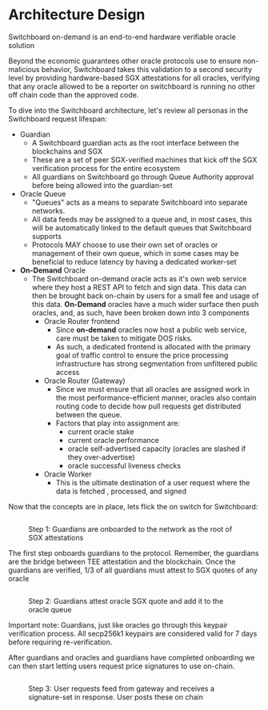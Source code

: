 # Architecture Design

Switchboard on-demand is an end-to-end hardware verifiable oracle solution

Beyond the economic guarantees other oracle protocols use to ensure non-malicious behavior, Switchboard takes this validation to a second security level by providing hardware-based SGX attestations for all oracles, verifying that any oracle allowed to be a reporter on switchboard is running no other off chain code than the approved code.

To dive into the Switchboard architecture, let's review all personas in the Switchboard request lifespan:

* Guardian
  * A Switchboard guardian acts as the root interface between the blockchains and SGX
  * These are a set of peer SGX-verified machines that kick off the SGX verification process for the entire ecosystem
  * All guardians on Switchboard go through Queue Authority approval before being allowed into the guardian-set
* Oracle Queue
  * "Queues" acts as a means to separate Switchboard into separate networks.
  * All data feeds may be assigned to a queue and, in most cases, this will be automatically linked to the default queues that Switchboard supports
  * Protocols MAY choose to use their own set of oracles or management of their own queue, which in some cases may be beneficial to reduce latency by having a dedicated worker-set
* **On-Demand** Oracle
  * The Switchboard on-demand oracle acts as it's own web service where they host a REST API to fetch and sign data. This data can then be brought back on-chain by users for a small fee and usage of this data. **On-Demand** oracles have a much wider surface then push oracles, and, as such, have been broken down into 3 components
    * Oracle Router frontend
      * Since **on-demand** oracles now host a public web service, care must be taken to mitigate DOS risks.
      * As such, a dedicated frontend is allocated with the primary goal of traffic control to ensure the price processing infrastructure has strong segmentation from unfiltered public access
    * Oracle Router (Gateway)
      * Since we must ensure that all oracles are assigned work in the most performance-efficient manner, oracles also contain routing code to decide how pull requests get distributed between the queue.
      * Factors that play into assignment are:
        * current oracle stake
        * current oracle performance
        * oracle self-advertised capacity (oracles are slashed if they over-advertise)
        * oracle successful liveness checks
    * Oracle Worker
      * This is the ultimate destination of a user request where the data is fetched , processed, and signed

Now that the concepts are in place, lets flick the on switch for Switchboard:

<figure><img src="../../.gitbook/assets/Screenshot 2024-03-25 at 1.33.26 PM.png" alt=""><figcaption><p>Step 1: Guardians are onboarded to the network as the root of SGX attestations</p></figcaption></figure>

The first step onboards guardians to the protocol.  Remember, the guardians are the bridge between TEE attestation and the blockchain.  Once the guardians are verified, 1/3 of all guardians must attest to SGX quotes of any oracle

<figure><img src="../../.gitbook/assets/Screenshot 2024-03-15 at 4.37.05 PM.png" alt=""><figcaption><p>Step 2: Guardians attest oracle SGX quote and add it to the oracle queue</p></figcaption></figure>

Important note: Guardians, just like oracles go through this keypair verification process.  All secp256k1 keypairs are considered valid for 7 days before requiring re-verification.

After guardians and oracles and guardians have completed onboarding we can then start letting users request price signatures to use on-chain.

<figure><img src="../../.gitbook/assets/Screenshot 2024-03-16 at 7.48.38 AM.png" alt=""><figcaption><p>Step 3: User requests feed from gateway and receives a signature-set in response. User posts these on chain</p></figcaption></figure>


